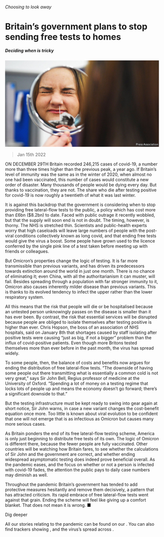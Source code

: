 ###### Choosing to look away

# Britain’s government plans to stop sending free tests to homes 

##### Deciding when is tricky 

![image](images/20220115_BRP002_0.jpg) 

> Jan 15th 2022 

ON DECEMBER 29TH Britain recorded 246,215 cases of covid-19, a number more than three times higher than the previous peak, a year ago. If Britain’s level of immunity was the same as in the winter of 2020, when almost no one had been vaccinated, this number of cases would constitute a new order of disaster. Many thousands of people would be dying every day. But thanks to vaccination, they are not. The share who die after testing positive for covid-19 is now roughly a twentieth of what it was last winter.

It is against this backdrop that the government is considering when to stop providing free lateral-flow tests to the public, a policy which has cost more than £6bn ($8.2bn) to date. Faced with public outrage it recently wobbled, but that the supply will soon end is not in doubt. The timing, however, is thorny. The NHS is stretched thin. Scientists and public-health experts worry that high caseloads will leave large numbers of people with the post-viral conditions collectively known as long covid, and that ending free tests would give the virus a boost. Some people have grown used to the licence conferred by the single pink line of a test taken before meeting up with friends or colleagues.


But Omicron’s properties change the logic of testing. It is far more transmissible than previous variants, and has driven its predecessors towards extinction around the world in just one month. There is no chance of eliminating it; even China, with all the authoritarianism it can muster, will fail. Besides spreading through a population with far stronger immunity to it, Omicron also causes inherently milder disease than previous variants. This is thanks to its evolved tendency to infect the upper rather than the lower respiratory system.

All this means that the risk that people will die or be hospitalised because an untested person unknowingly passes on the disease is smaller than it has ever been. By contrast, the risk that essential services will be disrupted because people are obliged to isolate themselves after testing positive is higher than ever. Chris Hopson, the boss of an association of NHS hospitals, said on January 8th that shortages caused by staff isolating after positive tests were causing “just as big, if not a bigger” problem than the influx of covid-positive patients. Even though more Britons tested themselves more than ever before in the past month, the virus has spread widely.

To some people, then, the balance of costs and benefits now argues for ending the distribution of free lateral-flow tests. “The downside of having some people out there transmitting what is essentially a common cold is not very great,” says Sir John Bell, Regius professor of medicine at the University of Oxford. “Spending a lot of money on a testing regime that locks lots of people up and means the economy doesn’t go forward; there’s a significant downside to that.”

But the testing infrastructure must be kept ready to swing into gear again at short notice, Sir John warns, in case a new variant changes the cost-benefit equation once more. Too little is known about viral evolution to be confident that one will not emerge that is as infectious as Omicron but causes many more serious cases.

As Britain ponders the end of its free lateral-flow testing scheme, America is only just beginning to distribute free tests of its own. The logic of Omicron is different there, because the fewer people are fully vaccinated. Other countries will be watching how Britain fares, to see whether the calculations of Sir John and the government are correct, and whether ending widespread asymptomatic testing does indeed prove beneficial overall. As the pandemic eases, and the focus on whether or not a person is infected with covid-19 fades, the attention the public pays to daily case numbers may diminish as well.

Throughout the pandemic Britain’s government has tended to add protective measures hesitantly and remove them decisively, a pattern that has attracted criticism. Its rapid embrace of free lateral-flow tests went against that grain. Ending the scheme will feel like giving up a comfort blanket. That does not mean it is wrong. ■

Dig deeper

All our stories relating to the pandemic can be found on our . You can also find trackers showing ,  and the virus’s spread across .

